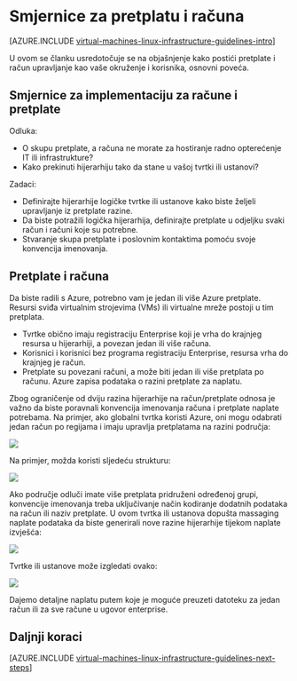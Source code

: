 <properties
    pageTitle="Pretplate i smjernice za račune | Microsoft Azure"
    description="Saznajte više o ključa dizajna i implementaciju smjernice za pretplate i račune na Azure."
    documentationCenter=""
    services="virtual-machines-linux"
    authors="iainfoulds"
    manager="timlt"
    editor=""
    tags="azure-resource-manager"/>

<tags
    ms.service="virtual-machines-linux"
    ms.workload="infrastructure-services"
    ms.tgt_pltfrm="vm-linux"
    ms.devlang="na"
    ms.topic="article"
    ms.date="09/08/2016"
    ms.author="iainfou"/>

# <a name="subscription-and-accounts-guidelines"></a>Smjernice za pretplatu i računa

[AZURE.INCLUDE [virtual-machines-linux-infrastructure-guidelines-intro](../../includes/virtual-machines-linux-infrastructure-guidelines-intro.md)] 

U ovom se članku usredotočuje se na objašnjenje kako postići pretplate i račun upravljanje kao vaše okruženje i korisnika, osnovni poveća.


## <a name="implementation-guidelines-for-subscriptions-and-accounts"></a>Smjernice za implementaciju za račune i pretplate

Odluka:

- O skupu pretplate, a računa ne morate za hostiranje radno opterećenje IT ili infrastrukture?
- Kako prekinuti hijerarhiju tako da stane u vašoj tvrtki ili ustanovi?

Zadaci:

- Definirajte hijerarhije logičke tvrtke ili ustanove kako biste željeli upravljanje iz pretplate razine.
- Da biste potražili logička hijerarhija, definirajte pretplate u odjeljku svaki račun i računi koje su potrebne.
- Stvaranje skupa pretplate i poslovnim kontaktima pomoću svoje konvencija imenovanja.


## <a name="subscriptions-and-accounts"></a>Pretplate i računa

Da biste radili s Azure, potrebno vam je jedan ili više Azure pretplate. Resursi sviđa virtualnim strojevima (VMs) ili virtualne mreže postoji u tim pretplata.

- Tvrtke obično imaju registraciju Enterprise koji je vrha do krajnjeg resursa u hijerarhiji, a povezan jedan ili više računa.
- Korisnici i korisnici bez programa registraciju Enterprise, resursa vrha do krajnjeg je račun.
- Pretplate su povezani računi, a može biti jedan ili više pretplata po računu. Azure zapisa podataka o razini pretplate za naplatu.

Zbog ograničenje od dviju razina hijerarhije na račun/pretplate odnosa je važno da biste poravnali konvencija imenovanja računa i pretplate naplate potrebama. Na primjer, ako globalni tvrtka koristi Azure, oni mogu odabrati jedan račun po regijama i imaju upravlja pretplatama na razini područja:

![](./media/virtual-machines-common-infrastructure-service-guidelines/sub01.png)

Na primjer, možda koristi sljedeću strukturu:

![](./media/virtual-machines-common-infrastructure-service-guidelines/sub02.png)

Ako područje odluči imate više pretplata pridruženi određenoj grupi, konvencije imenovanja treba uključivanje način kodiranje dodatnih podataka na račun ili naziv pretplate. U ovom tvrtka ili ustanova dopušta massaging naplate podataka da biste generirali nove razine hijerarhije tijekom naplate izvješća:

![](./media/virtual-machines-common-infrastructure-service-guidelines/sub03.png)

Tvrtke ili ustanove može izgledati ovako:

![](./media/virtual-machines-common-infrastructure-service-guidelines/sub04.png)

Dajemo detaljne naplatu putem koje je moguće preuzeti datoteku za jedan račun ili za sve račune u ugovor enterprise.


## <a name="next-steps"></a>Daljnji koraci

[AZURE.INCLUDE [virtual-machines-linux-infrastructure-guidelines-next-steps](../../includes/virtual-machines-linux-infrastructure-guidelines-next-steps.md)] 